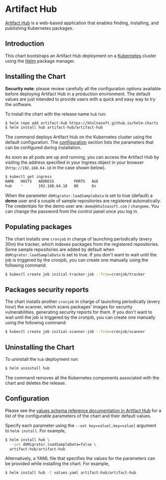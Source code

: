 # Artifact Hub

[Artifact Hub](https://khulnasoft.com) is a web-based application that enables finding, installing, and publishing Kubernetes packages.

## Introduction

This chart bootstraps an Artifact Hub deployment on a [Kubernetes](http://kubernetes.io) cluster using the [Helm](https://helm.sh) package manager.

## Installing the Chart

**Security note**: please review carefully all the configuration options available before deploying Artifact Hub in a production environment. The default values are just intended to provide users with a quick and easy way to try the software.

To install the chart with the release name `hub` run:

```bash
$ helm repo add artifact-hub https://khulnasoft.github.io/helm-charts
$ helm install hub artifact-hub/artifact-hub
```

The command deploys Artifact Hub on the Kubernetes cluster using the default configuration. The [configuration](#configuration) section lists the parameters that can be configured during installation.

As soon as all pods are up and running, you can access the Artifact Hub by visiting the address specified in your Ingress object in your browser (`http://192.168.64.18` in the case shown below).

```bash
$ kubectl get ingress
NAME   HOSTS   ADDRESS         PORTS   AGE
hub    *       192.168.64.18   80      6s
```

When the parameter `dbMigrator.loadSampleData` is set to true (default) a **demo** user and a couple of sample repositories are registered automatically. The credentials for the demo user are: `demo@khulnasoft.com` / `changeme`. You can change the password from the control panel once you log in.

## Populating packages

The chart installs one `cronjob` in charge of launching periodically (every 30m) the tracker, which indexes packages from the registered repositories. Some sample repositories are added by default when `dbMigrator.loadSampleData` is set to true. If you don't want to wait until the job is triggered by the cronjob, you can create one manually using the following command:

```bash
$ kubectl create job initial-tracker-job --from=cronjob/tracker
```

## Packages security reports

The chart installs another `cronjob` in charge of launching periodically (every hour) the scanner, which scans packages' images for security vulnerabilities, generating security reports for them. If you don't want to wait until the job is triggered by the cronjob, you can create one manually using the following command:

```bash
$ kubectl create job initial-scanner-job --from=cronjob/scanner
```

## Uninstalling the Chart

To uninstall the `hub` deployment run:

```bash
$ helm uninstall hub
```

The command removes all the Kubernetes components associated with the chart and deletes the release.

## Configuration

Please see the [values schema reference documentation in Artifact Hub](https://khulnasoft.com/packages/helm/artifact-hub/artifact-hub?modal=values-schema) for a list of the configurable parameters of the chart and their default values.

Specify each parameter using the `--set key=value[,key=value]` argument to `helm install`. For example,

```bash
$ helm install hub \
  --set dbMigrator.loadSampleData=false \
  artifact-hub/artifact-hub
```

Alternatively, a YAML file that specifies the values for the parameters can be provided while installing the chart. For example,

```bash
$ helm install hub -f values.yaml artifact-hub/artifact-hub
```
